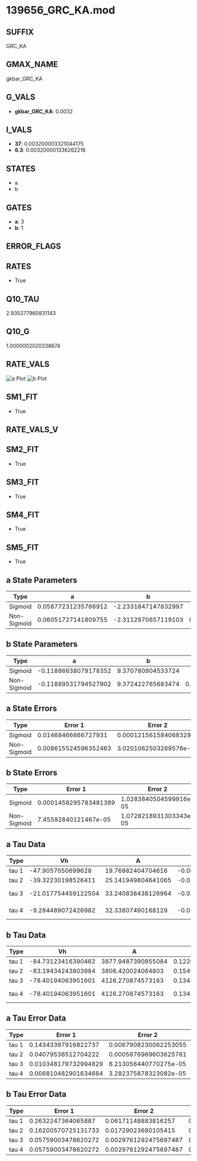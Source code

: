 # 139656_GRC_KA.mod

## SUFFIX

GRC_KA

## GMAX_NAME

gkbar_GRC_KA

## G_VALS

- **gkbar_GRC_KA**: 0.0032

## I_VALS

- **37**: 0.003200003321044175
- **6.3**: 0.003200001336262218

## STATES

- a
- b

## GATES

- **a**: 3
- **b**: 1

## ERROR_FLAGS


## RATES

- True

## Q10_TAU

2.935377960831143

## Q10_G

1.0000002020338674

## RATE_VALS

![a Plot](/Users/pbozelos/Dropbox/icg-Chai-Panos/supermodels/output_markdown_files/K/139656_GRC_KA.mod/images/a.png)
![b Plot](/Users/pbozelos/Dropbox/icg-Chai-Panos/supermodels/output_markdown_files/K/139656_GRC_KA.mod/images/b.png)

## SM1_FIT

- True

## RATE_VALS_V

## SM2_FIT

- True

## SM3_FIT

- True

## SM4_FIT

- True

## SM5_FIT

- True

## a State Parameters

| Type | a | b | c | d |
| --- | --- | --- | --- | --- |
| Sigmoid | 0.05877231235766912 | -2.2331847147832997 |
| Non-Sigmoid | 0.06051727141809755 | -2.3112970657119103 | 0.9833990083090143 | 0.006261778689648997 |

## b State Parameters

| Type | a | b | c | d |
| --- | --- | --- | --- | --- |
| Sigmoid | -0.11886638079178352 | 9.370780904533724 |
| Non-Sigmoid | -0.11889531794527902 | 9.372422765683474 | 0.9997631783260683 | -8.124252077429325e-06 |

## a State Errors

| Type | Error 1 | Error 2 | Error 3 |
| --- | --- | --- | --- |
| Sigmoid | 0.01468466666727931 | 0.00012156158406832983 | 0.007277632947916389 |
| Non-Sigmoid | 0.008615524596352463 | 3.0201062503269576e-05 | 0.004269802446773245 |

## b State Errors

| Type | Error 1 | Error 2 | Error 3 |
| --- | --- | --- | --- |
| Sigmoid | 0.0001458295783481389 | 1.0283840504599916e-05 | 0.0001315524458514157 |
| Non-Sigmoid | 7.45592840121467e-05 | 1.0728218931303343e-05 | 6.725971701922179e-05 |

## a Tau Data

| Type | Vh | A | b1 | b2 | c1 | c2 | d1 | d2 | e1 | e2 |
| --- | --- | --- | --- | --- | --- | --- | --- | --- | --- | --- |
| tau 1 | -47.9057050699628 | 19.76882404704616 | -0.004888357082960654 | -0.07964176200395609 |
| tau 2 | -39.32230198526411 | 25.141949804641065 | -0.015532376047297802 | 7.497768264146859e-05 | -0.07365693114539366 | -0.00035488578511414355 |
| tau 3 | -21.017754459122504 | 33.240838438126964 | -0.03534552142415538 | 0.00040113349271603336 | -1.4766090754281203e-06 | -0.04166392615364766 | 0.00011109898534986114 | 3.6088592273842424e-07 |
| tau 4 | -9.284489072426982 | 32.33807490168129 | -0.03091334855152055 | 0.0004412418102195658 | -1.514960388788257e-06 | 1.1035050643475755e-08 | -0.017514331192313336 | 0.0003798873798414475 | 1.574476445682493e-07 | -1.3354107240335899e-08 |

## b Tau Data

| Type | Vh | A | b1 | b2 | c1 | c2 | d1 | d2 | e1 | e2 |
| --- | --- | --- | --- | --- | --- | --- | --- | --- | --- | --- |
| tau 1 | -84.73123416390462 | 3877.9487390855084 | 0.1220342038153802 | 0.05353957681582231 |
| tau 2 | -83.19434243803984 | 3806.420024064803 | 0.15493957832686045 | 0.003858696901325686 | 0.0653653515260219 | -0.0002900787292612048 |
| tau 3 | -78.40194063951601 | 4126.270874573163 | 0.13435685487055277 | 0.005223565251790852 | 0.00012134682343001687 | 0.100646316302468 | -0.0010656539336181465 | 3.4428647799771164e-06 |
| tau 4 | -78.40194063951601 | 4126.270874573163 | 0.13435685487055277 | 0.005223565251790852 | 0.00012134682343001687 | 0.0 | 0.100646316302468 | -0.0010656539336181465 | 3.4428647799771164e-06 | 0.0 |

## a Tau Error Data

| Type | Error 1 | Error 2 | Error 3 |
| --- | --- | --- | --- |
| tau 1 | 0.14343397916822737 | 0.0067908230062253055 | 0.05991387223126258 |
| tau 2 | 0.04079536512704222 | 0.0005876969603625761 | 0.01704065039555661 |
| tau 3 | 0.010348179732994829 | 6.213056440770275e-05 | 0.004322542830814329 |
| tau 4 | 0.006810482901634684 | 3.282375878323082e-05 | 0.0028448098893161427 |

## b Tau Error Data

| Type | Error 1 | Error 2 | Error 3 |
| --- | --- | --- | --- |
| tau 1 | 0.2632247364065887 | 0.06171148883816257 | 0.1838193117244052 |
| tau 2 | 0.16200570725131733 | 0.01729023680105415 | 0.11313441893380208 |
| tau 3 | 0.05759003478620272 | 0.0029761292475697487 | 0.04021719501404486 |
| tau 4 | 0.05759003478620272 | 0.0029761292475697487 | 0.04021719501404486 |

